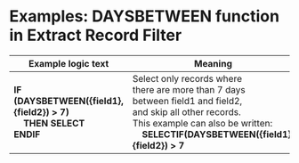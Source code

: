 
# Examples: DAYSBETWEEN function in Extract Record Filter 

|Example logic text|Meaning|
|------------------|-------|
|**IF (DAYSBETWEEN({field1},{field2}) > 7)<BR>&nbsp;&nbsp;&nbsp;&nbsp;THEN SELECT<BR>ENDIF**|Select only records where<BR>there are more than 7 days<BR>between field1 and field2, <BR>and skip all other records. <BR>This example can also be written:<BR>&nbsp;&nbsp;&nbsp;&nbsp;**SELECTIF(DAYSBETWEEN({field1},{field2}) > 7**|
